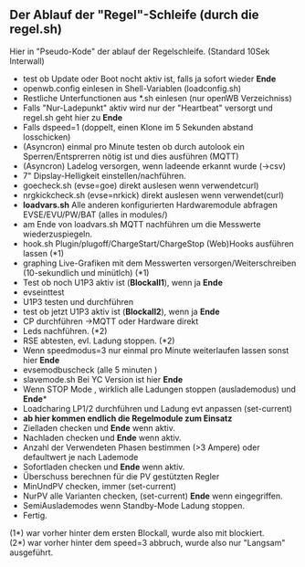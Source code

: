 ## Der Ablauf der "Regel"-Schleife (durch die regel.sh) ##

Hier in "Pseudo-Kode" der ablauf der Regelschleife. (Standard 10Sek Interwall)

- test ob Update oder Boot nocht aktiv ist, falls ja sofort wieder **Ende**
- openwb.config einlesen in Shell-Variablen (loadconfig.sh)
- Restliche Unterfunctionen aus *.sh einlesen (nur openWB Verzeichniss) 
- Falls "Nur-Ladepunkt"  aktiv wird nur der "Heartbeat" versorgt und regel.sh geht hier zu **Ende**
- Falls dspeed=1 (doppelt, einen Klone im 5 Sekunden abstand losschicken)
- (Asyncron) einmal pro Minute testen ob durch autolook ein Sperren/Entsprerren nötig ist und dies ausführen (MQTT)
- (Asyncron) Ladelog versorgen, wenn ladeende erkannt wurde (->csv)
- 7" Dipslay-Helligkeit einstellen/nachführen.
- goecheck.sh  (evse=goe) direkt auslesen wenn verwendetcurl)
- nrgkickcheck.sh (evse=nrkick) direkt auslesen wenn verwendet(curl)
- **loadvars.sh**  Alle anderen  konfigurierten Hardwaremodule abfragen EVSE/EVU/PW/BAT (alles in modules/)
- am Ende von loadvars.sh MQTT nachführen um die Messwerte wiederzuspiegeln.
- hook.sh	Plugin/plugoff/ChargeStart/ChargeStop (Web)Hooks ausführen lassen (*1)
- graphing  Live-Grafiken mit dem Messwerten versorgen/Weiterschreiben (10-sekundlich und minütlch) (*1)
- Test ob noch U1P3 aktiv ist (**Blockall1**), wenn ja **Ende**
- evseinttest
- U1P3 testen und durchführen 
- test ob jetzt U1P3 aktiv ist (**Blockall2**), wenn ja **Ende**
- CP durchführen ->MQTT oder Hardware direkt
- Leds nachführen. (*2)
- RSE abtesten, evl. Ladung stoppen. (*2)
- Wenn speedmodus=3 nur einmal pro Minute weiterlaufen lassen sonst hier **Ende**
- evsemodbuscheck (alle 5 minuten )
- slavemode.sh Bei YC Version ist hier **Ende**
- Wenn STOP Mode , wirklich alle Ladungen stoppen (auslademodus) und **Ende***
- Loadcharing LP1/2 durchführen und Ladung evt anpassen (set-current)
- **ab hier kommen endlich die Regelmodule zum Einsatz**
- Zielladen checken und **Ende** wenn aktiv.
- Nachladen checken und **Ende** wenn aktiv.
- Anzahl der Verwendeten Phasen bestimmen (>3 Ampere) oder defaultwert je nach Lademode
- Sofortladen checken und **Ende** wenn aktiv.
- Überschuss berechnen für die PV gestützten Regler
- MinUndPV checken, immer (set-current) 
- NurPV alle Varianten checken, (set-current) **Ende** wenn eingegriffen.
- SemiAuslademodes wenn Standby-Mode Ladung stoppen.
- Fertig.


(1*) war vorher hinter dem ersten Blockall, wurde also mit blockiert.<br>
(2*) war vorher hinter dem speed=3  abbruch, wurde also nur "Langsam" ausgeführt.

